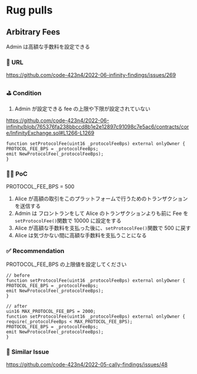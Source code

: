 # Rug pulls

## Arbitrary Fees

Admin は高額な手数料を設定できる

### 🔗 URL

https://github.com/code-423n4/2022-06-infinity-findings/issues/269

### ⛳️ Condition

1. Admin が設定できる fee の上限や下限が設定されていない

https://github.com/code-423n4/2022-06-infinity/blob/765376fa238bbccd8b1e2e12897c91098c7e5ac6/contracts/core/InfinityExchange.sol#L1266-L1269

```
function setProtocolFee(uint16 _protocolFeeBps) external onlyOwner {
PROTOCOL_FEE_BPS = _protocolFeeBps;
emit NewProtocolFee(_protocolFeeBps);
}
```

### 👨‍💻 PoC

PROTOCOL_FEE_BPS = 500

1. Alice が高額の取引をこのプラットフォームで行うためのトランザクションを送信する
2. Admin は フロントランをして Alice のトランザクションよりも前に Fee を`setProtocolFee()`関数で 10000 に設定をする
3. Alice が高額な手数料を支払った後に、`setProtocolFee()`関数で 500 に戻す
4. Alice は気づかない間に高額な手数料を支払うことになる

### ✅ Recommendation

PROTOCOL_FEE_BPS の上限値を設定してください

```
// before
function setProtocolFee(uint16 _protocolFeeBps) external onlyOwner {
PROTOCOL_FEE_BPS = _protocolFeeBps;
emit NewProtocolFee(_protocolFeeBps);
}

// after
uin16 MAX_PROTOCOL_FEE_BPS = 2000;
function setProtocolFee(uint16 _protocolFeeBps) external onlyOwner {
require(_protocolFeeBps < MAX_PROTOCOL_FEE_BPS);
PROTOCOL_FEE_BPS = _protocolFeeBps;
emit NewProtocolFee(_protocolFeeBps);
}
```

### 👬 Similar Issue

https://github.com/code-423n4/2022-05-cally-findings/issues/48
